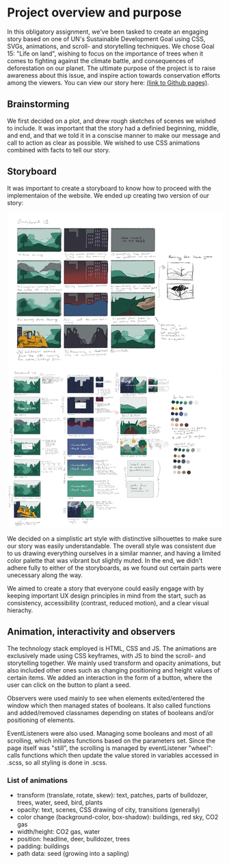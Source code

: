 # Project overview and purpose

In this obligatory assignment, we've been tasked to create an engaging story based on one of UN's Sustainable Development Goal using CSS, SVGs, animations, and scroll- and storytelling techniques. We chose Goal 15: "Life on land", wishing to focus on the importance of trees when it comes to fighting against the climate battle, and consequences of deforestation on our planet. The ultimate purpose of the project is to raise awareness about this issue, and inspire action towards conservation efforts among the viewers. You can view our story here: [(link to Github pages)](https://advancedcss2024.github.io/idg1292-2024-oblig3-group01/).

## Brainstorming

We first decided on a plot, and drew rough sketches of scenes we wished to include. It was important that the story had a definied beginning, middle, and end, and that we told it in a conscise manner to make our message and call to action as clear as possible. We wished to use CSS animations combined with facts to tell our story.

## Storyboard

It was important to create a storyboard to know how to proceed with the implementaion of the website. We ended up creating two version of our story:

![Storyboard v1](assets/images/storyboard-v1.webp)
![Storyboard v2](assets/images/storyboard-v2.webp)

We decided on a simplistic art style with distinctive silhouettes to make sure our story was easily understandable. The overall style was consistent due to us drawing everything ourselves in a similar manner, and having a limited color palette that was vibrant but slightly muted. In the end, we didn't adhere fully to either of the storyboards, as we found out certain parts were unecessary along the way.

We aimed to create a story that everyone could easily engage with by keeping important UX design principles in mind from the start, such as consistency, accessibility (contrast, reduced motion), and a clear visual hierachy.

## Animation, interactivity and observers

The technology stack employed is HTML, CSS and JS. The animations are exclusively made using CSS keyframes, with JS to bind the scroll- and storytelling together. We mainly used transform and opacity animations, but also included other ones such as changing positioning and height values of certain items. We added an interaction in the form of a button, where the user can click on the button to plant a seed.

Observers were used mainly to see when elements exited/entered the window which then managed states of booleans. It also called functions and added/removed classnames depending on states of booleans and/or positioning of elements.

EventListeners were also used. Managing some booleans and most of all scrolling, which initiates functions based on the parameters set. Since the page itself was "still", the scrolling is managed by eventListener "wheel": calls functions which then update the value stored in variables accessed in .scss, so all styling is done in .scss.

### List of animations

- transform (translate, rotate, skew): text, patches, parts of bulldozer, trees, water, seed, bird, plants
- opacity: text, scenes, CSS drawing of city, transitions (generally)
- color change (background-color, box-shadow): buildings, red sky, CO2 gas
- width/height: CO2 gas, water
- position: headline, deer, bulldozer, trees
- padding: buildings
- path data: seed (growing into a sapling)
